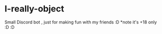 # I-really-object
Small Discord bot , just for making fun with my friends :D 
*note it's +18 only :D :D 

